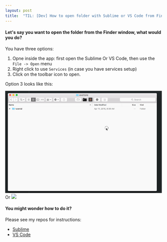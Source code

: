 ```yaml
---
layout: post
title:  "TIL: [Dev] How to open folder with Sublime or VS Code from Finder?"
---
```


#### Let's say you want to open the folder from the Finder window, what would you do?

You have three options:

1. Opne inside the app: first open the Sublime Or VS Code, then use the `File -> Open` menu
2. Right click to use `Services` (in case you have services setup)
3. Click on the toolbar icon to open.

Option 3 looks like this:

![](https://github.com/hamxiaoz/open-folder-with-sublime/raw/master/demo.gif)
Or
![](https://github.com/hamxiaoz/open-folder-with-vs-code/raw/master/demo.gif)


#### You might wonder how to do it?

Please see my repos for instructions:
- [Sublime](https://github.com/hamxiaoz/open-folder-with-sublime)
- [VS Code](https://github.com/hamxiaoz/open-folder-with-vs-code)
